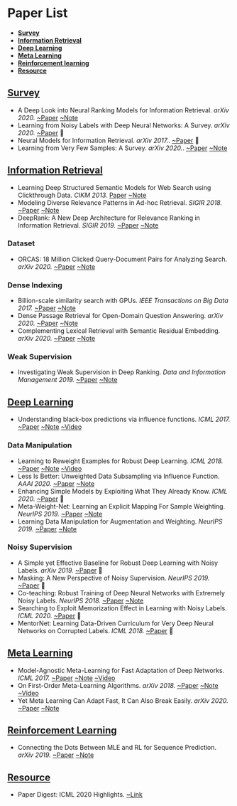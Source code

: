 # Paper List
- <a href="#Survey">**Survey**</a>
- <a href="#Information-Retrieval">**Information Retrieval**</a>
- <a href="#Deep-Learning">**Deep Learning**</a>
- <a href="#Meta-Learning">**Meta Learning**</a>
- <a href="#Reinforcement learning">**Reinforcement learning**</a>
- <a href="#Resource">**Resource**</a>

## [Survey](#contents)

- A Deep Look into Neural Ranking Models for Information Retrieval. *arXiv 2020.* [~Paper](https://arxiv.org/pdf/1903.06902.pdf) [~Note](./PaperNote/2020_0911_0917.md)
- Learning from Noisy Labels with Deep Neural Networks: A Survey. *arXiv 2020.* [~Paper](https://arxiv.org/pdf/2007.08199.pdf) 🤔
- Neural Models for Information Retrieval. *arXiv 2017.*. [~Paper](https://arxiv.org/pdf/1705.01509.pdf) 🤔
- Learning from Very Few Samples: A Survey. *arXiv 2020.*. [~Paper](https://arxiv.org/pdf/2009.02653.pdf) [~Note](./PaperNote/2020_0911_0917.md)


## [Information Retrieval](#contents)

- Learning Deep Structured Semantic Models for Web Search using Clickthrough Data. *CIKM 2013.* [Paper](https://www.microsoft.com/en-us/research/wp-content/uploads/2016/02/cikm2013_DSSM_fullversion.pdf) [~Note](./PaperNote/2020_0911_0917.md)
- Modeling Diverse Relevance Patterns in Ad-hoc Retrieval. *SIGIR 2018.* [~Paper](https://arxiv.org/pdf/1805.05737.pdf) [~Note](./PaperNote/2020_0911_0917.md)
- DeepRank: A New Deep Architecture for Relevance Ranking in Information Retrieval. *SIGIR 2019.* [~Paper](https://arxiv.org/pdf/1710.05649.pdf) [~Note](./PaperNote/2020_0911_0917.md)

### Dataset

- ORCAS: 18 Million Clicked Query-Document Pairs for Analyzing Search. *arXiv 2020.*  [~Paper](https://arxiv.org/pdf/2006.05324.pdf) [~Note](./PaperNote/2020_0831_0906.md)


### Dense Indexing

- Billion-scale similarity search with GPUs. *IEEE Transactions on Big Data 2017.* [~Paper](https://arxiv.org/pdf/1702.08734.pdf) [~Note](./PaperNote/2020_0831_0906.md)
- Dense Passage Retrieval for Open-Domain Question Answering. *arXiv 2020.* [~Paper](https://arxiv.org/pdf/2004.04906.pdf) [~Note](./PaperNote/2020_0831_0906.md)
- Complementing Lexical Retrieval with Semantic Residual Embedding. *arXiv 2020.* [~Paper](https://arxiv.org/pdf/2004.13969.pdf) [~Note](./PaperNote/2020_0831_0906.md)


### Weak Supervision
- Investigating Weak Supervision in Deep Ranking. *Data and Information Management 2019.* [~Paper](https://content.sciendo.com/configurable/contentpage/journals$002fdim$002f3$002f3$002farticle-p155.xml) [~Note](./PaperNote/2020_0911_0917.md)


## [Deep Learning](#contents)

- Understanding black-box predictions via influence functions. *ICML 2017.* [~Paper](https://arxiv.org/pdf/1703.04730.pdf) [~Note](./PaperNote/2020_0831_0906.md)  [~Video](https://www.youtube.com/watch?v=0w9fLX_T6tY)


### Data Manipulation

- Learning to Reweight Examples for Robust Deep Learning. *ICML 2018.* [~Paper](https://arxiv.org/pdf/1803.09050.pdf) [~Note](./PaperNote/2020_0903_0910.md) [~Video](https://vimeo.com/287808016)
- Less Is Better: Unweighted Data Subsampling via Influence Function. *AAAI 2020.* [~Paper](https://arxiv.org/pdf/1912.01321.pdf) [~Note](./PaperNote/2020_0903_0910.md)
- Enhancing Simple Models by Exploiting What They Already Know. *ICML 2020.* [~Paper](https://proceedings.icml.cc/static/paper_files/icml/2020/126-Paper.pdf) 🤔
- Meta-Weight-Net: Learning an Explicit Mapping For Sample Weighting. *NeurIPS 2019.* [~Paper](https://arxiv.org/pdf/1902.07379.pdf) [~Note](./PaperNote/2020_0903_0910.md)
- Learning Data Manipulation for Augmentation and Weighting. *NeurIPS 2019.* [~Paper](https://arxiv.org/pdf/1910.12795.pdf) [~Note](./PaperNote/2020_0903_0910.md)


### Noisy Supervision

- A Simple yet Effective Baseline for Robust Deep Learning with Noisy Labels. *arXiv 2019.* [~Paper](https://arxiv.org/pdf/1909.09338.pdf) 🤔
- Masking: A New Perspective of Noisy Supervision. *NeurIPS 2019.* [~Paper](https://arxiv.org/pdf/1805.08193.pdf) 🤔
- Co-teaching: Robust Training of Deep Neural Networks with Extremely Noisy Labels. *NeurIPS 2018.* [~Paper](https://papers.nips.cc/paper/8072-co-teaching-robust-training-of-deep-neural-networks-with-extremely-noisy-labels.pdf) [~Note](./PaperNote/2020_0903_0910.md)
- Searching to Exploit Memorization Effect in Learning with Noisy Labels. *ICML 2020.* [~Paper](https://arxiv.org/pdf/1911.02377.pdf) 🤔
- MentorNet: Learning Data-Driven Curriculum for Very Deep Neural Networks on Corrupted Labels. *ICML 2018.* [~Paper](https://arxiv.org/pdf/1712.05055.pdf) 🤔


## [Meta Learning](#contents)

- Model-Agnostic Meta-Learning for Fast Adaptation of Deep Networks. *ICML 2017.* [~Paper](https://arxiv.org/pdf/1703.03400.pdf) [~Note](./PaperNote/2020_0903_0910.md) [~Video](https://www.bilibili.com/video/av46561029?p=40)
- On First-Order Meta-Learning Algorithms. *arXiv 2018.* [~Paper](https://arxiv.org/pdf/1803.02999.pdf)  [~Note](./PaperNote/2020_0903_0910.md) [~Video](https://www.bilibili.com/video/av46561029?p=40)
- Yet Meta Learning Can Adapt Fast, It Can Also Break Easily. *arXiv 2020.* [~Paper](https://arxiv.org/pdf/2009.01672.pdf) [~Note](./PaperNote/2020_0903_0910.md)


## [Reinforcement Learning](#contents)

- Connecting the Dots Between MLE and RL for Sequence Prediction. *arXiv 2019.* [~Paper](https://arxiv.org/pdf/1811.09740.pdf) [~Note](./PaperNote/2020_0903_0910.md)


## [Resource](#contents)

- Paper Digest: ICML 2020 Highlights. [~Link](https://www.paperdigest.org/2020/07/icml-2020-highlights/)

